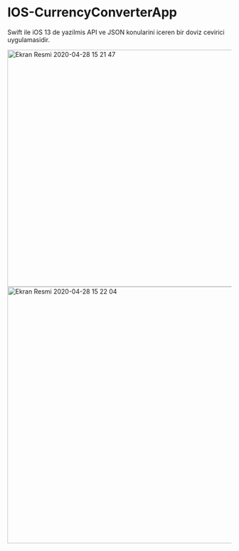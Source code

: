 # IOS-CurrencyConverterApp
Swift ile iOS 13 de yazilmis API ve JSON konularini iceren bir doviz cevirici uygulamasidir.

<img width="532" alt="Ekran Resmi 2020-04-28 15 21 47" src="https://user-images.githubusercontent.com/58694754/80486846-7e7bd100-8964-11ea-9e46-d036d9deacd2.png">
<img width="576" alt="Ekran Resmi 2020-04-28 15 22 04" src="https://user-images.githubusercontent.com/58694754/80486896-918ea100-8964-11ea-8b54-ee5d8e940d60.png">
